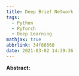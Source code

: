 ```yaml
---
title: Deep Brief Network
tags:
  - Python
  - PyTorch
  - Deep Learning
mathjax: true
abbrlink: 34f88668
date: 2021-03-02 14:39:36
---
```


**Abstract:** 

<!-- more -->
